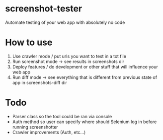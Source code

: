 # screenshot-tester
Automate testing of your web app with absolutely no code

# How to use
1. Use crawler mode / put urls you want to test in a txt file
2. Run screenshot mode -> see results in screenshots dir
3. Deploy features / do development or other stuff that will influence your web app
4. Run diff mode -> see everything that is different from previous state of app in screenshots-diff dir

# Todo
- Parser class so the tool could be ran via console
- Auth method so user can specify where should Selenium log in before running screenshotter
- Crawler improvements (Auth, etc...)
